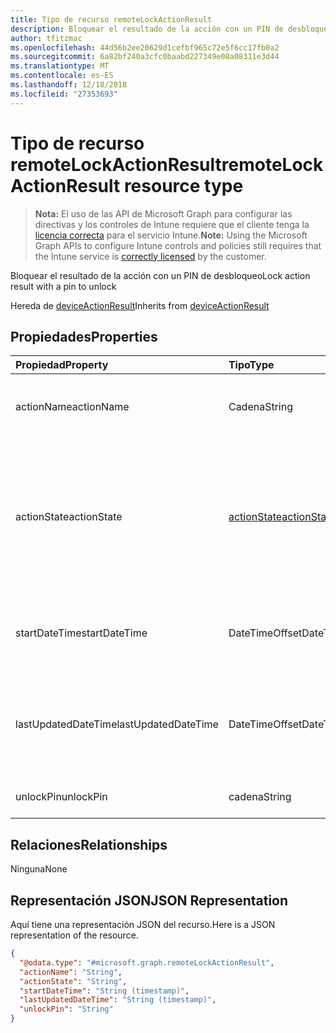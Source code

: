 ```yaml
---
title: Tipo de recurso remoteLockActionResult
description: Bloquear el resultado de la acción con un PIN de desbloqueo
author: tfitzmac
ms.openlocfilehash: 44d56b2ee20629d1cefbf965c72e5f6cc17fb0a2
ms.sourcegitcommit: 6a82bf240a3cfc0baabd227349e08a08311e3d44
ms.translationtype: MT
ms.contentlocale: es-ES
ms.lasthandoff: 12/18/2018
ms.locfileid: "27353693"
---
```

# <a name="remotelockactionresult-resource-type"></a><span data-ttu-id="0208d-103">Tipo de recurso remoteLockActionResult</span><span class="sxs-lookup"><span data-stu-id="0208d-103">remoteLockActionResult resource type</span></span>

> <span data-ttu-id="0208d-104">**Nota:** El uso de las API de Microsoft Graph para configurar las directivas y los controles de Intune requiere que el cliente tenga la [licencia correcta](https://go.microsoft.com/fwlink/?linkid=839381) para el servicio Intune.</span><span class="sxs-lookup"><span data-stu-id="0208d-104">**Note:** Using the Microsoft Graph APIs to configure Intune controls and policies still requires that the Intune service is [correctly licensed](https://go.microsoft.com/fwlink/?linkid=839381) by the customer.</span></span>

<span data-ttu-id="0208d-105">Bloquear el resultado de la acción con un PIN de desbloqueo</span><span class="sxs-lookup"><span data-stu-id="0208d-105">Lock action result with a pin to unlock</span></span>

<span data-ttu-id="0208d-106">Hereda de [deviceActionResult](../resources/intune-devices-deviceactionresult.md)</span><span class="sxs-lookup"><span data-stu-id="0208d-106">Inherits from [deviceActionResult](../resources/intune-devices-deviceactionresult.md)</span></span>

## <a name="properties"></a><span data-ttu-id="0208d-107">Propiedades</span><span class="sxs-lookup"><span data-stu-id="0208d-107">Properties</span></span>
|<span data-ttu-id="0208d-108">Propiedad</span><span class="sxs-lookup"><span data-stu-id="0208d-108">Property</span></span>|<span data-ttu-id="0208d-109">Tipo</span><span class="sxs-lookup"><span data-stu-id="0208d-109">Type</span></span>|<span data-ttu-id="0208d-110">Descripción</span><span class="sxs-lookup"><span data-stu-id="0208d-110">Description</span></span>|
|:---|:---|:---|
|<span data-ttu-id="0208d-111">actionName</span><span class="sxs-lookup"><span data-stu-id="0208d-111">actionName</span></span>|<span data-ttu-id="0208d-112">Cadena</span><span class="sxs-lookup"><span data-stu-id="0208d-112">String</span></span>|<span data-ttu-id="0208d-113">Nombre de la acción. Heredado de [deviceActionResult](../resources/intune-devices-deviceactionresult.md)</span><span class="sxs-lookup"><span data-stu-id="0208d-113">Action name Inherited from [deviceActionResult](../resources/intune-devices-deviceactionresult.md)</span></span>|
|<span data-ttu-id="0208d-114">actionState</span><span class="sxs-lookup"><span data-stu-id="0208d-114">actionState</span></span>|[<span data-ttu-id="0208d-115">actionState</span><span class="sxs-lookup"><span data-stu-id="0208d-115">actionState</span></span>](../resources/intune-devices-actionstate.md)|<span data-ttu-id="0208d-116">Estado de la acción Inherited desde [deviceActionResult](../resources/intune-devices-deviceactionresult.md).</span><span class="sxs-lookup"><span data-stu-id="0208d-116">State of the action Inherited from [deviceActionResult](../resources/intune-devices-deviceactionresult.md).</span></span> <span data-ttu-id="0208d-117">Los valores posibles son: `none`, `pending`, `canceled`, `active`, `done`, `failed` y `notSupported`.</span><span class="sxs-lookup"><span data-stu-id="0208d-117">Possible values are: `none`, `pending`, `canceled`, `active`, `done`, `failed`, `notSupported`.</span></span>|
|<span data-ttu-id="0208d-118">startDateTime</span><span class="sxs-lookup"><span data-stu-id="0208d-118">startDateTime</span></span>|<span data-ttu-id="0208d-119">DateTimeOffset</span><span class="sxs-lookup"><span data-stu-id="0208d-119">DateTimeOffset</span></span>|<span data-ttu-id="0208d-120">Hora en la que se inició la acción. Heredado de [deviceActionResult](../resources/intune-devices-deviceactionresult.md)</span><span class="sxs-lookup"><span data-stu-id="0208d-120">Time the action was initiated Inherited from [deviceActionResult](../resources/intune-devices-deviceactionresult.md)</span></span>|
|<span data-ttu-id="0208d-121">lastUpdatedDateTime</span><span class="sxs-lookup"><span data-stu-id="0208d-121">lastUpdatedDateTime</span></span>|<span data-ttu-id="0208d-122">DateTimeOffset</span><span class="sxs-lookup"><span data-stu-id="0208d-122">DateTimeOffset</span></span>|<span data-ttu-id="0208d-123">Hora en la que se actualizó por última vez el estado de acción. Heredado de [deviceActionResult](../resources/intune-devices-deviceactionresult.md)</span><span class="sxs-lookup"><span data-stu-id="0208d-123">Time the action state was last updated Inherited from [deviceActionResult](../resources/intune-devices-deviceactionresult.md)</span></span>|
|<span data-ttu-id="0208d-124">unlockPin</span><span class="sxs-lookup"><span data-stu-id="0208d-124">unlockPin</span></span>|<span data-ttu-id="0208d-125">cadena</span><span class="sxs-lookup"><span data-stu-id="0208d-125">String</span></span>|<span data-ttu-id="0208d-126">PIN para desbloquear el cliente</span><span class="sxs-lookup"><span data-stu-id="0208d-126">Pin to unlock the client</span></span>|

## <a name="relationships"></a><span data-ttu-id="0208d-127">Relaciones</span><span class="sxs-lookup"><span data-stu-id="0208d-127">Relationships</span></span>
<span data-ttu-id="0208d-128">Ninguna</span><span class="sxs-lookup"><span data-stu-id="0208d-128">None</span></span>
## <a name="json-representation"></a><span data-ttu-id="0208d-129">Representación JSON</span><span class="sxs-lookup"><span data-stu-id="0208d-129">JSON Representation</span></span>
<span data-ttu-id="0208d-130">Aquí tiene una representación JSON del recurso.</span><span class="sxs-lookup"><span data-stu-id="0208d-130">Here is a JSON representation of the resource.</span></span>
<!-- {
  "blockType": "resource",
  "@odata.type": "microsoft.graph.remoteLockActionResult"
}
-->
``` json
{
  "@odata.type": "#microsoft.graph.remoteLockActionResult",
  "actionName": "String",
  "actionState": "String",
  "startDateTime": "String (timestamp)",
  "lastUpdatedDateTime": "String (timestamp)",
  "unlockPin": "String"
}
```



